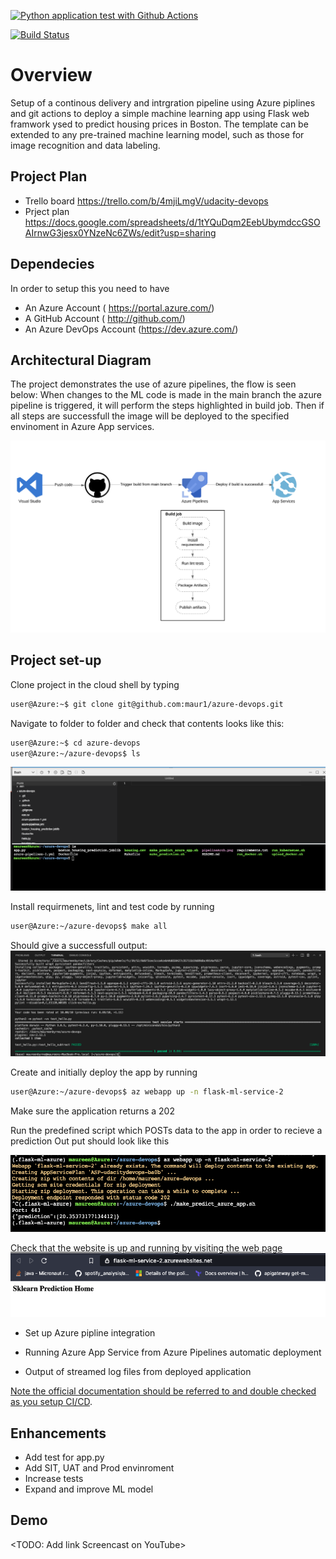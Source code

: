 [![Python application test with Github Actions](https://github.com/maur1/azure-devops/actions/workflows/python-actions.yml/badge.svg)](https://github.com/maur1/azure-devops/actions/workflows/python-actions.yml)

[![Build Status](https://dev.azure.com/maureen0016/maureen/_apis/build/status/maur1.azure-devops%20(1)?branchName=main)](https://dev.azure.com/maureen0016/maureen/_build/latest?definitionId=2&branchName=main)

# Overview
Setup of a continous delivery and intrgration pipeline using Azure piplines and git actions
to deploy a simple machine learning app using Flask web framwork ysed to predict housing prices in Boston. 
The template can be extended to any pre-trained machine learning model, such as those for image recognition and data labeling. 


## Project Plan
* Trello board
https://trello.com/b/4mjiLmgV/udacity-devops
* Prject plan 
https://docs.google.com/spreadsheets/d/1tYQuDqm2EebUbymdccGSOAIrnwG3jesx0YNzeNc6ZWs/edit?usp=sharing

## Dependecies
In order to setup this you need to have
- An Azure Account ( https://portal.azure.com/)
- A GitHub Account ( http://github.com/)
- An Azure DevOps Account (https://dev.azure.com/)


## Architectural Diagram 
The project demonstrates the use of azure pipelines, the flow is seen below:
When changes to the ML code is made in the main branch the azure pipeline is triggered, it will perform the steps highlighted in build job. Then if all steps are successfull the image will be deployed to the specified envinoment in Azure App services. 

![Screenshot](pipelineArch.png)

## Project set-up

Clone project in the cloud shell by typing 

```bash
user@Azure:~$ git clone git@github.com:maur1/azure-devops.git
```
Navigate to folder to folder and check that contents looks like this:

```bash
user@Azure:~$ cd azure-devops
user@Azure:~/azure-devops$ ls
```
![Screenshot](clonedRepo.png)

Install requirmenets, lint and test code by running
```bash
user@Azure:~/azure-devops$ make all
```
Should give a successfull output:
![Screenshot](testFromMakeFile.png)

Create and initially deploy the app by running 

```bash
user@Azure:~/azure-devops$ az webapp up -n flask-ml-service-2
```
Make sure the application returns a 202

Run the predefined script which POSTs data to the app in order to recieve a prediction 
Out put should look like this

![Screenshot](azureWebApp.png)

[Check that the website is up and running by visiting the web page](https://flask-ml-service-2.azurewebsites.net/)
![Screenshot](pageUp.png)

* Set up Azure pipline integration

* Running Azure App Service from Azure Pipelines automatic deployment

* Output of streamed log files from deployed application

[Note the official documentation should be referred to and double checked as you setup CI/CD](https://docs.microsoft.com/en-us/azure/devops/pipelines/ecosystems/python-webapp?view=azure-devops).

## Enhancements
* Add test for app.py
* Add SIT, UAT and Prod envinroment
* Increase tests
* Expand and improve ML model

## Demo 

<TODO: Add link Screencast on YouTube>

